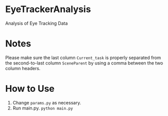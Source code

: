 # EyeTrackerAnalysis
Analysis of Eye Tracking Data

# Notes
Please make sure the last column `Current_task` is properly separated from the second-to-last column `SceneParent` by using a comma between the two column headers.

# How to Use
1. Change `params.py` as necessary.
2. Run main.py. `python main.py`
